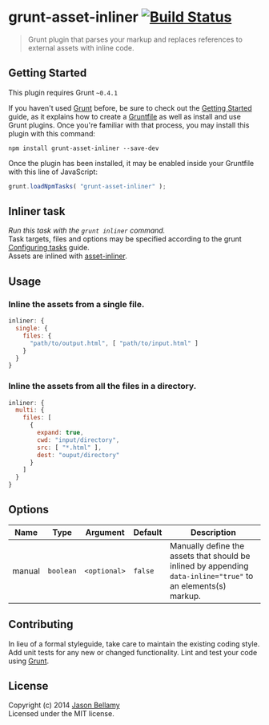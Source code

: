 # grunt-asset-inliner [![Build Status](https://travis-ci.org/jasonbellamy/grunt-asset-inliner.png?branch=master)](https://travis-ci.org/jasonbellamy/grunt-asset-inliner)

> Grunt plugin that parses your markup and replaces references to external assets with inline code.


## Getting Started
This plugin requires Grunt `~0.4.1`

If you haven't used [Grunt](http://gruntjs.com/) before, be sure to check out the [Getting Started](http://gruntjs.com/getting-started) guide, as it explains how to create a [Gruntfile](http://gruntjs.com/sample-gruntfile) as well as install and use Grunt plugins. Once you're familiar with that process, you may install this plugin with this command:

```shell
npm install grunt-asset-inliner --save-dev
```

Once the plugin has been installed, it may be enabled inside your Gruntfile with this line of JavaScript:

```js
grunt.loadNpmTasks( "grunt-asset-inliner" );
```


## Inliner task

*Run this task with the `grunt inliner` command.*  
Task targets, files and options may be specified according to the grunt [Configuring tasks](http://gruntjs.com/configuring-tasks) guide.  
Assets are inlined with [asset-inliner](https://github.com/jasonbellamy/asset-inliner).


## Usage

### Inline the assets from a single file.

```javascript
inliner: {
  single: {
    files: {
      "path/to/output.html", [ "path/to/input.html" ]
    }
  }
}
```

### Inline the assets from all the files in a directory.

```javascript
inliner: {
  multi: {
    files: [
      {
        expand: true,
        cwd: "input/directory",
        src: [ "*.html" ],
        dest: "ouput/directory"
      }
    ]
  }
}
```


## Options

Name   | Type      | Argument     | Default | Description
-------|-----------|--------------|---------|------------
manual | `boolean` | `<optional>` | `false` | Manually define the assets that should be inlined by appending `data-inline="true"` to an elements(s) markup.


## Contributing
In lieu of a formal styleguide, take care to maintain the existing coding style. Add unit tests for any new or changed functionality. Lint and test your code using [Grunt](http://gruntjs.com/).


## License
Copyright (c) 2014 [Jason Bellamy ](http://jasonbellamy.com)  
Licensed under the MIT license.
